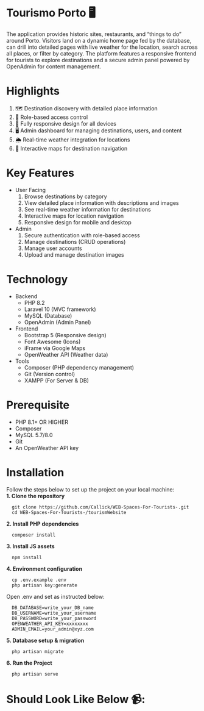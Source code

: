 # Tourismo Porto 🖥️
The application provides historic sites, restaurants, and “things to do” around Porto. Visitors land on a dynamic home page fed by the database, can drill into detailed pages with live weather for the location, search across all places, or filter by category. The platform features a responsive frontend for tourists to explore destinations and a secure admin panel powered by OpenAdmin for content management.

# Highlights
  1. 🗺️ Destination discovery with detailed place information <br>
  2. 🔐 Role-based access control <br>
  3. 📱 Fully responsive design for all devices <br>
  4. 🖥️ Admin dashboard for managing destinations, users, and content <br>
  5. 🌦️ Real-time weather integration for locations <br>
  6. 🧭 Interactive maps for destination navigation

# Key Features
  - User Facing <br>
      1. Browse destinations by category <br>
      2. View detailed place information with descriptions and images <br>
      3. See real-time weather information for destinations <br>
      4. Interactive maps for location navigation <br>
      5. Responsive design for mobile and desktop <br>
  - Admin <br>
      1. Secure authentication with role-based access <br>
      2. Manage destinations (CRUD operations) <br>
      3. Manage user accounts <br>
      4. Upload and manage destination images <br>

# Technology
  - Backend
      - PHP 8.2
      - Laravel 10 (MVC framework)
      - MySQL (Database)
      - OpenAdmin (Admin Panel)
  - Frontend
      - Bootstrap 5 (Responsive design)
      - Font Awesome (Icons)
      - iFrame via Google Maps
      - OpenWeather API (Weather data)
  - Tools
      - Composer (PHP dependency management)
      - Git (Version control)
      - XAMPP (For Server & DB)

# Prerequisite
  - PHP 8.1+ OR HIGHER
  - Composer
  - MySQL 5.7/8.0
  - Git
  - An OpenWeather API key

# Installation
  Follow the steps below to set up the project on your local machine: <br>
**1. Clone the repository**
```
  git clone https://github.com/Callick/WEB-Spaces-For-Tourists-.git
  cd WEB-Spaces-For-Tourists-/tourismWebsite
```
**2. Install PHP dependencies**
```
  composer install
```
**3. Install JS assets**
```
  npm install
```
**4. Environment configuration**<br>
```
  cp .env.example .env
  php artisan key:generate
```
  Open .env and set as instructed below:<br>
```
  DB_DATABASE=write_your_DB_name
  DB_USERNAME=write_your_username
  DB_PASSWORD=write_your_password
  OPENWEATHER_API_KEY=xxxxxxxx
  ADMIN_EMAIL=your_admin@xyz.com
```
**5. Database setup & migration**
```
  php artisan migrate
```
**6. Run the Project**
```
  php artisan serve
```

# Should Look Like Below 📹:
